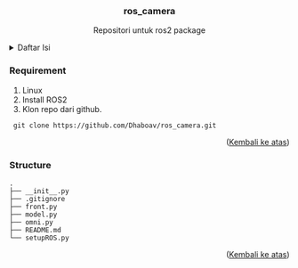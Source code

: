 <a name="readme-top"></a>


<!-- PROJECT LOGO -->
<br />
<div align="center">
<h3 align="center">ros_camera</h3>

  <p align="center">
    Repositori untuk ros2 package
    <br />
  </p>
</div>


<details>
  <summary>Daftar Isi</summary>
  <ol>
    <li><a href="#Requirement">Requirement</a></li>
    <li><a href="#Structure">Struktur folder</a></li>
  </ol>
</details>


### Requirement
1. Linux
2. Install ROS2
3. Klon repo dari github.
  ```git
   git clone https://github.com/Dhaboav/ros_camera.git
  ```
<p align="right">(<a href="#readme-top">Kembali ke atas</a>)</p>


### Structure
```
.
├── __init__.py
├── .gitignore
├── front.py
├── model.py
├── omni.py
├── README.md
└── setupROS.py
```
<p align="right">(<a href="#readme-top">Kembali ke atas</a>)</p>
